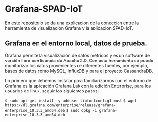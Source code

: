 # Grafana-SPAD-IoT
En este repositorio se da una explicacion de la coneccion entre la herramienta de visualizacion Grafana y la aplicacion SPAD-IoT.

## Grafana en el entorno local, datos de prueba.

Grafana permite la visualización de datos métricos y es un software de versión libre con licencia de Apache 2.0. Con esta herramienta se puede monitorizar los datos provenientes de diferentes fuentes, por ejemplo, bases de datos como MySQL, InfluxDB y para el proyecto CassandraDB.

Lo primero que debemos instalar para familiarizarnos con el entorno de Grafana es la aplicación Grafana Lab con la edición Enterprise, para los usuarios de linux, seguir los siguientes pasos:

`$ sudo apt-get install -y adduser libfontconfig1 musl`
`$ wget https://dl.grafana.com/enterprise/release/grafana-enterprise_10.3.3_amd64.deb`
`$ sudo dpkg -i grafana-enterprise_10.3.3_amd64.deb`


